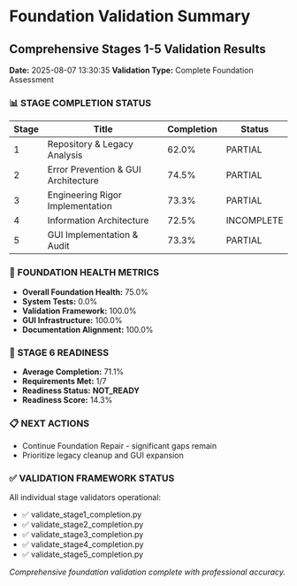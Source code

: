 # Foundation Validation Summary
## Comprehensive Stages 1-5 Validation Results

**Date:** 2025-08-07 13:30:35
**Validation Type:** Complete Foundation Assessment

### 📊 **STAGE COMPLETION STATUS**

| Stage | Title | Completion | Status |
|-------|-------|------------|--------|
| 1 | Repository & Legacy Analysis | 62.0% | PARTIAL |
| 2 | Error Prevention & GUI Architecture | 74.5% | PARTIAL |
| 3 | Engineering Rigor Implementation | 73.3% | PARTIAL |
| 4 | Information Architecture | 72.5% | INCOMPLETE |
| 5 | GUI Implementation & Audit | 73.3% | PARTIAL |

### 🎯 **FOUNDATION HEALTH METRICS**

- **Overall Foundation Health:** 75.0%
- **System Tests:** 0.0%
- **Validation Framework:** 100.0%
- **GUI Infrastructure:** 100.0%
- **Documentation Alignment:** 100.0%

### 🚀 **STAGE 6 READINESS**

- **Average Completion:** 71.1%
- **Requirements Met:** 1/7
- **Readiness Status:** **NOT_READY**
- **Readiness Score:** 14.3%

### 📋 **NEXT ACTIONS**

- Continue Foundation Repair - significant gaps remain
- Prioritize legacy cleanup and GUI expansion


### ✅ **VALIDATION FRAMEWORK STATUS**

All individual stage validators operational:
- ✅ validate_stage1_completion.py
- ✅ validate_stage2_completion.py  
- ✅ validate_stage3_completion.py
- ✅ validate_stage4_completion.py
- ✅ validate_stage5_completion.py

*Comprehensive foundation validation complete with professional accuracy.*
